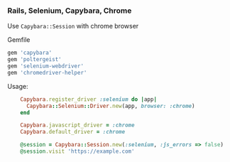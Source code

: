 ### Rails, Selenium, Capybara, Chrome
Use `Capybara::Session` with chrome browser

Gemfile
```ruby
gem 'capybara'
gem 'poltergeist'
gem 'selenium-webdriver'
gem 'chromedriver-helper'
```
Usage:

```ruby
    Capybara.register_driver :selenium do |app|
      Capybara::Selenium::Driver.new(app, browser: :chrome)
    end

    Capybara.javascript_driver = :chrome
    Capybara.default_driver = :chrome

    @session = Capybara::Session.new(:selenium, :js_errors => false)
    @session.visit 'https://example.com'
```

